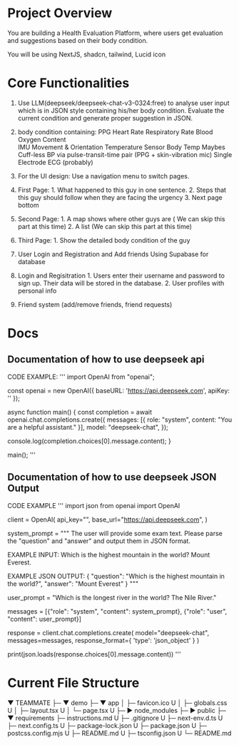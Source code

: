 # Project Overview

You are building a Health Evaluation Platform, where users get evaluation and suggestions based on their body condition.

You will be using NextJS, shadcn, tailwind, Lucid icon

# Core Functionalities

1. Use LLM(deepseek/deepseek-chat-v3-0324:free) to analyse user input which is in JSON style containing his/her body condition. Evaluate the current condition and generate proper suggestion in JSON.
  1. body condition containing:
    PPG
      Heart Rate
      Respiratory Rate
      Blood Oxygen Content  
    IMU
      Movement & Orientation
    Temperature Sensor
      Body Temp
    Maybes
      Cuff-less BP via pulse-transit-time pair (PPG + skin-vibration mic)
      Single Electrode ECG (probably)


2. For the UI design:
  Use a navigation menu to switch pages.
  1. First Page:
    1. What happened to this guy in one sentence. 
    2. Steps that this guy should follow when they are facing the urgency
    3. Next page bottom
  2. Second Page:
    1. A map shows where other guys are ( We can skip this part at this time)
    2. A list (We can skip this part at this time)
  3. Third Page:
    1. Show the detailed body condition of the guy

3. User Login and Registration and Add friends
  Using Supabase for database
  1. Login and Regisitration
    1. Users enter their username and password to sign up. Their data will be stored in the database.
    2. User profiles with personal info
  2. Friend system (add/remove friends, friend requests)
    

# Docs
## Documentation of how to use deepseek api
CODE EXAMPLE:
'''
import OpenAI from "openai";

const openai = new OpenAI({
        baseURL: 'https://api.deepseek.com',
        apiKey: '<DeepSeek API Key>'
});

async function main() {
  const completion = await openai.chat.completions.create({
    messages: [{ role: "system", content: "You are a helpful assistant." }],
    model: "deepseek-chat",
  });

  console.log(completion.choices[0].message.content);
}

main();
'''

## 
## Documentation of how to use deepseek JSON Output
CODE EXAMPLE
'''
import json
from openai import OpenAI

client = OpenAI(
    api_key="<your api key>",
    base_url="https://api.deepseek.com",
)

system_prompt = """
The user will provide some exam text. Please parse the "question" and "answer" and output them in JSON format. 

EXAMPLE INPUT: 
Which is the highest mountain in the world? Mount Everest.

EXAMPLE JSON OUTPUT:
{
    "question": "Which is the highest mountain in the world?",
    "answer": "Mount Everest"
}
"""

user_prompt = "Which is the longest river in the world? The Nile River."

messages = [{"role": "system", "content": system_prompt},
            {"role": "user", "content": user_prompt}]

response = client.chat.completions.create(
    model="deepseek-chat",
    messages=messages,
    response_format={
        'type': 'json_object'
    }
)

print(json.loads(response.choices[0].message.content))
'''


# Current File Structure
▼ TEAMMATE
  ├─ ▼ demo
  ├─ ▼ app
  │  ├─ favicon.ico         U
  │  ├─ globals.css         U
  │  ├─ layout.tsx          U
  │  └─ page.tsx            U
  ├─ ► node_modules
  ├─ ► public
  ├─ ▼ requirements
  ├─ instructions.md        U
  ├─ .gitignore             U
  ├─ next-env.d.ts          U
  ├─ next.config.ts         U
  ├─ package-lock.json      U
  ├─ package.json           U
  ├─ postcss.config.mjs     U
  ├─ README.md              U
  ├─ tsconfig.json          U
  └─ README.md